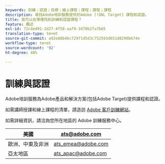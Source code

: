 ```yaml
---
keywords: 訓練；認證；目標；線上課程；課程；課程；課程
description: 尋找Adobe培訓服務提供的Adobe [!DNL Target] 課程和認證。
title: 我可以在哪裡找到訓練和認證課程？
feature: 概述
exl-id: 72c4ed91-2d27-4f58-aaf9-3470b2fa7b65
translation-type: tm+mt
source-git-commit: a92e88b46c72971d5d3c752593d651d8290b674e
workflow-type: tm+mt
source-wordcount: '92'
ht-degree: 48%

---
```


# 訓練與認證

Adobe培訓服務為Adobe產品和解決方案(包括Adobe Target)提供課程和認證。

如需講師授課和線上課程的清單，請造訪 [Adobe 客戶訓練網站](https://training.adobe.com/training/courses.html#solution=adobeTarget)。

如需詳細資訊，請洽詢您所在地區的 Adobe 訓練服務中心。

| 美國 | [ats@adobe.com](mailto:ats@adobe.com) |
|---|---|
| 歐洲、中東及非洲 | [ats_emea@adobe.com](mailto:ats_emea@adobe.com) |
| 亞太地區 | [ats_apac@adobe.com](mailto:ats_apac@adobe.com) |
